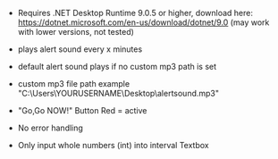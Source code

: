 - Requires .NET Desktop Runtime 9.0.5 or higher, download here: https://dotnet.microsoft.com/en-us/download/dotnet/9.0 (may work with lower versions, not tested)

- plays alert sound every x minutes
- default alert sound plays if no custom mp3 path is set
- custom mp3 file path example "C:\Users\YOURUSERNAME\Desktop\alertsound.mp3"
- "Go,Go NOW!" Button Red = active
- No error handling
- Only input whole numbers (int) into interval Textbox
